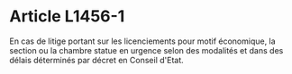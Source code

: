 # Article L1456-1

En cas de litige portant sur les licenciements pour motif économique, la section ou la chambre statue en urgence selon des modalités et dans des délais déterminés par décret en Conseil d'Etat.